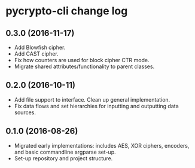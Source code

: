 pycrypto-cli change log
=======================

0.3.0 (2016-11-17)
------------------
- Add Blowfish cipher.
- Add CAST cipher.
- Fix how counters are used for block cipher CTR mode.
- Migrate shared attributes/functionality to parent classes.

0.2.0 (2016-10-11)
------------------
- Add file support to interface. Clean up general implementation.
- Fix data flows and set hierarchies for inputting and outputting data sources.

0.1.0 (2016-08-26)
------------------
- Migrated early implementations: includes AES, XOR ciphers, encoders, and basic commandline argparse set-up.
- Set-up repository and project structure.
